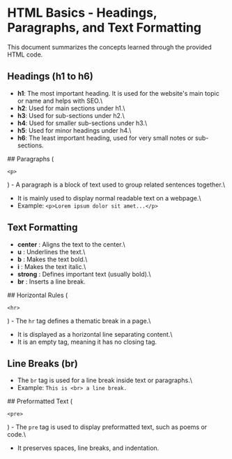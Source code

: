 # HTML Basics - Headings, Paragraphs, and Text Formatting

This document summarizes the concepts learned through the provided HTML
code.

## Headings (h1 to h6)

- **h1**: The most important heading. It is used for the website's
    main topic or name and helps with SEO.\
- **h2**: Used for main sections under h1.\
- **h3**: Used for sub-sections under h2.\
- **h4**: Used for smaller sub-sections under h3.\
- **h5**: Used for minor headings under h4.\
- **h6**: The least important heading, used for very small notes or
    sub-sections.

\## Paragraphs (

```{=html}
<p>
```

) - A paragraph is a block of text used to group related sentences
together.\

- It is mainly used to display normal readable text on a webpage.\
- Example: `<p>Lorem ipsum dolor sit amet...</p>`

## Text Formatting

- **center** : Aligns the text to the center.\
- **u** : Underlines the text.\
- **b** : Makes the text bold.\
- **i** : Makes the text italic.\
- **strong** : Defines important text (usually bold).\
- **br** : Inserts a line break.

\## Horizontal Rules (

```{=html}
<hr>
```

) - The `hr` tag defines a thematic break in a page.\

- It is displayed as a horizontal line separating content.\
- It is an empty tag, meaning it has no closing tag.

## Line Breaks (br)

- The `br` tag is used for a line break inside text or paragraphs.\
- Example: `This is <br> a line break.`

\## Preformatted Text (

```{=html}
<pre>
```

) - The `pre` tag is used to display preformatted text, such as poems or
code.\

- It preserves spaces, line breaks, and indentation.
